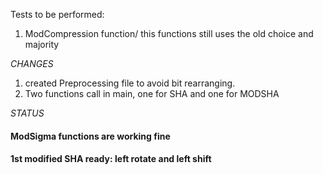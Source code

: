 Tests to be performed:
1. ModCompression function/ this functions still uses the old choice and majority


*CHANGES*
1. created Preprocessing file to avoid bit rearranging.
2. Two functions call in main, one for SHA and one for MODSHA

*STATUS*
<h4>ModSigma functions are working fine<h4>
<h4>1st modified SHA ready: left rotate and left shift<h4>